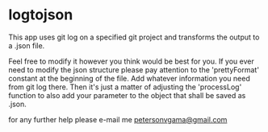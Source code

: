 # logtojson

This app uses git log on a specified git project and transforms the output to a .json file.

Feel free to modify it however you think would be best for you.
If you ever need to modify the json structure please pay attention to the 'prettyFormat' constant at the beginning of the file. Add whatever information you need from git log there. Then it's just a matter of adjusting the 'processLog' function to also add your parameter to the object that shall be saved as .json.

for any further help please e-mail me petersonvgama@gmail.com
